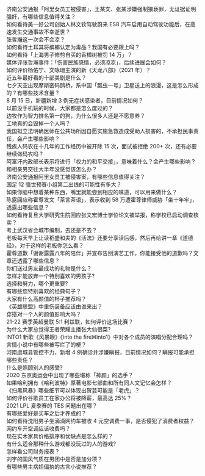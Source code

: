 济南公安通报「阿里女员工被侵害」，王某文、张某涉嫌强制猥亵罪，无证据证明强奸，有哪些信息值得关注？  
如何看待美一好公司创始人林文钦驾驶蔚来 ES8 汽车启用自动驾驶功能后，在高速发生交通事故不幸逝世？  
张哲瀚这一次会不会凉？  
如何看待土耳其将槟榔认定为毒品？我国有必要跟上吗？  
如何看待「上海男子修剪自买的香樟树被罚 14 万」？  
媒体评张哲瀚事件：「伤害民族感情，必须凉凉」，后续进展会如何？  
如何评价杨佑宁、文咏珊主演的新《天龙八部》（2021 年）？  
近五年最好看的十部美剧是什么？  
七夕天空出现摩斯密码鹊桥，系中国「瓢虫一号」卫星送上的浪漫，这是怎么形成的？有哪些技术含量？  
8 月 15 日，新疆新增 3 例无症状感染者，目前情况如何？  
以前没手机玩的时候，大家都是怎么度过的？  
边牧作为智力排名第一的狗，为什么很多人还是不愿意养？  
工地真的会毁掉一个人吗？  
我国拟立法明确医师在公共场所因自愿实施急救造成受助人损害的，不承担民事责任，会产生哪些影响？  
残疾人码农在十几年的工作经历中被开除 15 次，面试被拒绝 200+ 次，还有必要继续做码农吗？  
阿富汗内政部长表示将进行「权力的和平交接」，意味着什么？会产生哪些影响？  
和相亲男交往大半年没感觉该怎么办？  
济南公安通报阿里女员工被侵害案，有哪些信息值得关注？  
国足 12 强世预赛小组第二出线的可能性有多大？  
如果你脑中想着某种东西，嘴里就能尝到相应的味道，可以用来做什么？  
陈露回应称霍尊发文「茶言茶语」，表示收到 58 万遭霍尊律师威胁「坐十年牢」，透露出哪些信息？  
如何看待复旦大学研究生院回应张文宏博士学位论文被举报，称学校已启动调查核实？  
考上武汉省会城市编制，去还是不去？  
老板每天早上让读稻盛和夫的《活法》还要分享读后感，然后再给讲一章《道德经》，对于这样的老板你怎么看？  
霍尊道歉「谢谢露露八年的陪伴」并宣布告别演艺工作，你能接受他的道歉吗？文章还透露了哪些信息？  
你们送过男友最成功的礼物是什么？  
怎样才能放弃一个特别喜欢的男孩子?  
选择和努力，哪个更重要?  
有哪些您特别喜欢的经典句子？  
大家有什么高颜值的杯子推荐吗？  
《英雄联盟》中重伤装备应该由谁来出？  
穿搭对一个人的颜值影响大吗？  
21-22 赛季英超曼联 5:1 利兹联，如何评价这场比赛？  
为什么大家总觉得王者荣耀主播张大仙很菜?  
INTO1 新歌《风暴眼》《into the fire》《into1》中对各个成员的演唱分配合理吗？  
言情小说中有哪些被写烂了的梗？  
河南虞城县管控不力，新增 4 例确诊并涉嫌瞒报，目前情况如何？瞒报可能承担哪些责任？  
什么是照顾别人的感受?  
2020 东京奥运会中出现了哪些堪称「神颜」的选手？  
如果哈利拥有《哈利波特》原著电影七部曲和所有同人文记忆会怎样？  
《扫黑风暴》哪些细节可以体现出贺芸可能是「老虎」？  
如何评价谷歌员工在家办公将被降薪，最高达 25%？  
2021 LPL 夏季赛的 TES 问题出在哪？  
有哪些爱好是买车之后才养成的？  
如何看待沈阳男子坐滴滴网约车被收 4 元空调费一事，是否侵犯了消费者权益？网约车开空调应该收费吗？  
现在实木家具价格排序和优缺点是怎么样的？  
有什么适合那种什么游戏都没玩过的人的游戏?  
怎样看公司财务报表？  
刘宇的国风气质在男团中是否是加分项？  
有哪些男主病娇偏执的古言小说推荐？  
